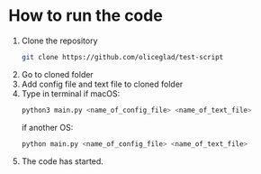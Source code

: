 # How to run the code
1. Clone the repository
   ```bash
   git clone https://github.com/oliceglad/test-script
   ```
2. Go to cloned folder
3. Add config file and text file to cloned folder
4. Type in terminal
   if macOS:
   ```bash
   python3 main.py <name_of_config_file> <name_of_text_file>
   ```
   if another OS:
   ```bash
   python main.py <name_of_config_file> <name_of_text_file>
   ```
5. The code has started.
